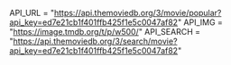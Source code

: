 API_URL = "https://api.themoviedb.org/3/movie/popular?api_key=ed7e21cb1f401ffb425f1e5c0047af82"
API_IMG = "https://image.tmdb.org/t/p/w500/"
API_SEARCH = "https://api.themoviedb.org/3/search/movie?api_key=ed7e21cb1f401ffb425f1e5c0047af82"